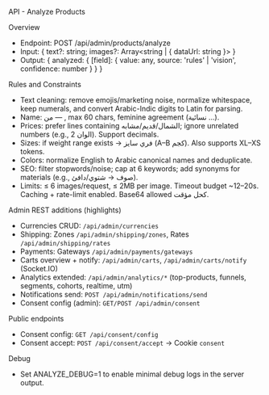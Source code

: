 API - Analyze Products

Overview
- Endpoint: POST /api/admin/products/analyze
- Input: { text?: string; images?: Array<string | { dataUrl: string }> }
- Output: { analyzed: { [field]: { value: any, source: 'rules' | 'vision', confidence: number } } }

Rules and Constraints
- Text cleaning: remove emojis/marketing noise, normalize whitespace, keep numerals, and convert Arabic-Indic digits to Latin for parsing.
- Name: <type> <attr> من <material> — <feature>, max 60 chars, feminine agreement (نسائية …).
- Prices: prefer lines containing الشمال/قديم/مشابه; ignore unrelated numbers (e.g., 2 الوان). Support decimals.
- Sizes: if weight range exists → فري سايز (A–B كجم). Also supports XL–XS tokens.
- Colors: normalize English to Arabic canonical names and deduplicate.
- SEO: filter stopwords/noise; cap at 6 keywords; add synonyms for materials (e.g., صوف → شتوي/دافئ).
- Limits: ≤ 6 images/request, ≤ 2MB per image. Timeout budget ~12–20s. Caching + rate-limit enabled. Base64 allowed كحل مؤقت.

Admin REST additions (highlights)
- Currencies CRUD: `/api/admin/currencies`
- Shipping: Zones `/api/admin/shipping/zones`, Rates `/api/admin/shipping/rates`
- Payments: Gateways `/api/admin/payments/gateways`
- Carts overview + notify: `/api/admin/carts`, `/api/admin/carts/notify` (Socket.IO)
- Analytics extended: `/api/admin/analytics/*` (top-products, funnels, segments, cohorts, realtime, utm)
- Notifications send: `POST /api/admin/notifications/send`
- Consent config (admin): `GET/POST /api/admin/consent`

Public endpoints
- Consent config: `GET /api/consent/config`
- Consent accept: `POST /api/consent/accept` → Cookie `consent`

Debug
- Set ANALYZE_DEBUG=1 to enable minimal debug logs in the server output.

